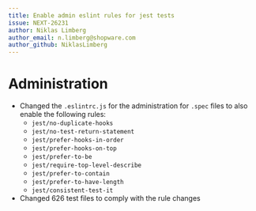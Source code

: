 ```yaml
---
title: Enable admin eslint rules for jest tests
issue: NEXT-26231
author: Niklas Limberg
author_email: n.limberg@shopware.com
author_github: NiklasLimberg
---
```

# Administration
* Changed the `.eslintrc.js` for the administration for `.spec` files to also enable the following rules:
    * `jest/no-duplicate-hooks`
    * `jest/no-test-return-statement`
    * `jest/prefer-hooks-in-order`
    * `jest/prefer-hooks-on-top`
    * `jest/prefer-to-be`
    * `jest/require-top-level-describe`
    * `jest/prefer-to-contain`
    * `jest/prefer-to-have-length`
    * `jest/consistent-test-it`
* Changed 626 test files to comply with the rule changes